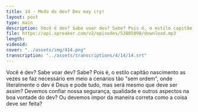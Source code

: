 ```yaml
---
title: 14 - Medo do dev? Dev may cry!
layout: post
type: main
description: Você é dev? Sabe voar dev? Sabe? Pois é, o estilo capitão nascimento as vezes se faz necessário em meio a cenários tão "sem ordem", onde literalmente o dev é Deus e pode tudo, mas será mesmo que deve ser assim? Devemos confiar nossa segurança, qualidade e outros aspectos na boa vontade do dev? Ou devemos impor da maneira correta como a coisa deve ser feita?
file: https://api.spreaker.com/v2/episodes/53805098/download.mp3
length: 
videoid: 
cover: "../assets/img/414.png"
transcription: "../assets/transcriptions/4/14/14.srt"
---
```


Você é dev? Sabe voar dev? Sabe? Pois é, o estilo capitão nascimento as vezes se faz necessário em meio a cenários tão "sem ordem", onde literalmente o dev é Deus e pode tudo, mas será mesmo que deve ser assim? Devemos confiar nossa segurança, qualidade e outros aspectos na boa vontade do dev? Ou devemos impor da maneira correta como a coisa deve ser feita?